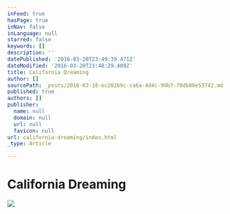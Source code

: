 ```yaml
---
inFeed: true
hasPage: true
inNav: false
inLanguage: null
starred: false
keywords: []
description: ''
datePublished: '2016-03-20T23:49:39.471Z'
dateModified: '2016-03-20T23:48:29.409Z'
title: California Dreaming
author: []
sourcePath: _posts/2016-03-18-ec202b9c-ca6a-4d4c-99b7-70db00e53742.md
published: true
authors: []
publisher:
  name: null
  domain: null
  url: null
  favicon: null
url: california-dreaming/index.html
_type: Article

---
```

# California Dreaming
![](https://the-grid-user-content.s3-us-west-2.amazonaws.com/2f443ebe-3c26-46fd-85d2-21ea89b5cb69.jpg)